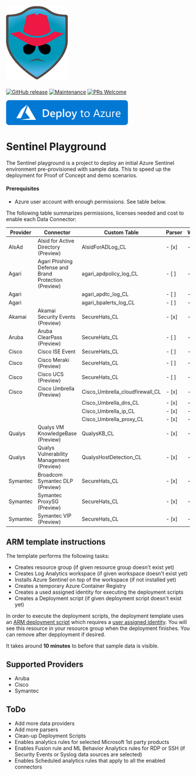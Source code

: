 ![logo](./media/securehats-200x.png)
=========
[![GitHub release](https://img.shields.io/github/release/SecureHats/Sentinel-playground.svg?style=flat-square)](https://github.com/SecureHats/Sentinel-playground/releases)
[![Maintenance](https://img.shields.io/maintenance/yes/2021.svg?style=flat-square)]()
[![PRs Welcome](https://img.shields.io/badge/PRs-welcome-brightgreen.svg?style=flat-square)](http://makeapullrequest.com)

[![Deploy To Azure](https://raw.githubusercontent.com/Azure/azure-quickstart-templates/master/1-CONTRIBUTION-GUIDE/images/deploytoazure.svg?sanitize=true)](https://portal.azure.com/#create/Microsoft.Template/uri/https%3A%2F%2Fraw.githubusercontent.com%2Fazurekid%2FSentinel-playground%2Fmain%2FARM-Templates%2Fazuredeploy.json/createUIDefinitionUri/https%3A%2F%2Fraw.githubusercontent.com%2Fazurekid%2FSentinel-playground%2Fmain%2FARM-Templates%2FUiDefinition.json)
# Sentinel Playground

The Sentinel playground is a project to deploy an initial Azure Sentinel environment pre-provisioned with sample data. 
This to speed up the deployment for Proof of Concept and demo scenarios.

#### Prerequisites

- Azure user account with enough permissions. See table below.

The following table summarizes permissions, licenses needed and cost to enable each Data Connector:

| Provider   | Connector                                             | Custom Table                    | Parser | Workbook | Tested  |
| ---------- | ----------------------------------------------------- | ------------------------------- | ------ | -------- | ------- |
| AlsAd      | Alsid for Active Directory (Preview)                  | AlsidForADLog_CL                | - [x]  |  - [x]   | - [ ]   |
| Agari      | Agari Phishing Defense and Brand Protection (Preview) | agari_apdpolicy_log_CL          | - [ ]  |  - [ ]   | - [ ]   |
| Agari      |                                                       | agari_apdtc_log_CL              | - [ ]  |  - [ ]   | - [ ]   |
| Agari      |                                                       | agari_bpalerts_log_CL           | - [ ]  |  - [ ]   | - [ ]   |
| Akamai     | Akamai Security Events (Preview)                      | SecureHats_CL                   | - [x]  |  - [ ]   | - [ ]   |
| Aruba      | Aruba ClearPass (Preview)                             | SecureHats_CL                   | - [ ]  |  - [ ]   | - [ ]   |
| Cisco      | Cisco ISE Event                                       | SecureHats_CL                   | - [ ]  |  - [ ]   | - [ ]   |
| Cisco      | Cisco Meraki (Preview)                                | SecureHats_CL                   | - [ ]  |  - [ ]   | - [ ]   |
| Cisco      | Cisco UCS (Preview)                                   | SecureHats_CL                   | - [ ]  |  - [ ]   | - [ ]   |
| Cisco      | Cisco Umbrella (Preview)                              | Cisco_Umbrella_cloudfirewall_CL | - [x]  |  - [ ]   | - [ ]   |
|            |                                                       | Cisco_Umbrella_dns_CL           | - [x]  |  - [ ]   | - [ ]   |
|            |                                                       | Cisco_Umbrella_ip_CL            | - [x]  |  - [ ]   | - [ ]   |
|            |                                                       | Cisco_Umbrella_proxy_CL         | - [x]  |  - [ ]   | - [ ]   |
| Qualys     | Qualys VM KnowledgeBase (Preview)                     | QualysKB_CL                     | - [x]  |  - [ ]   | - [ ]   |
| Qualys     | Qualys Vulnerability Management (Preview)             | QualysHostDetection_CL          | - [x]  |  - [ ]   | - [ ]   |
| Symantec   | Broadcom Symantec DLP (Preview)                       | SecureHats_CL                   | - [x]  |  - [ ]   | - [ ]   |
| Symantec   | Symantec ProxySG (Preview)                            | SecureHats_CL                   | - [x]  |  - [ ]   | - [ ]   |
| Symantec   | Symantec VIP (Preview)                                | SecureHats_CL                   | - [x]  |  - [ ]   | - [ ]   |

## ARM template instructions

The template performs the following tasks:

- Creates resource group (if given resource group doesn't exist yet)
- Creates Log Analytics workspace (if given workspace doesn't exist yet)
- Installs Azure Sentinel on top of the workspace (if not installed yet)
- Creates a temporary Azure Container Registry
- Creates a used assigned identity for executing the deployment scripts
- Creates a Deployment script (if given deployment script doesn't exist yet)

In order to execute the deployment scripts, the deployment template uses an [ARM deployment script](https://docs.microsoft.com/azure/azure-resource-manager/templates/deployment-script-template) which requires a [user assigned identity](https://docs.microsoft.com/azure/active-directory/managed-identities-azure-resources/overview). You will see this resource in your resource group when the deployment finishes. You can remove after depployment if desired.

It takes around **10 minutes** to before that sample data is visible.

## Supported Providers
- Aruba 
- Cisco
- Symantec

## ToDo
- Add more data providers
- Add more parsers
- Clean-up Deployment Scripts
- Enables analytics rules for selected Microsoft 1st party products 
- Enables Fusion rule and ML Behavior Analytics rules for RDP or SSH (if Security Events or Syslog data sources are selected)
- Enables Scheduled analytics rules that apply to all the enabled connectors 
